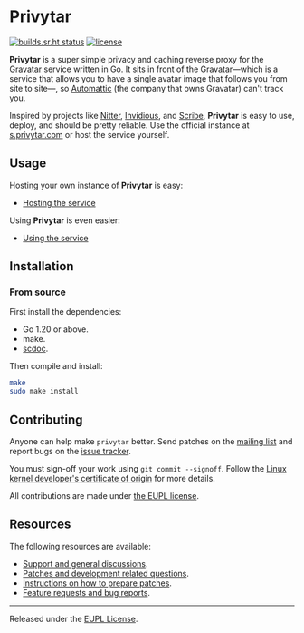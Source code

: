 # Privytar

[![builds.sr.ht status](https://builds.sr.ht/~jamesponddotco/privytar.svg)](https://builds.sr.ht/~jamesponddotco/privytar?)
[![license](https://img.shields.io/badge/license-EUPL_1.2-orange)](LICENSE.md)

**Privytar** is a super simple privacy and caching reverse proxy for the
[Gravatar](https://en.gravatar.com/) service written in Go. It sits in
front of the Gravatar—which is a service that allows you to have a
single avatar image that follows you from site to site—, so
[Automattic](https://automattic.com/) (the company that owns Gravatar)
can't track you.

Inspired by projects like [Nitter](https://github.com/zedeus/nitter),
[Invidious](https://github.com/iv-org/invidious), and
[Scribe](https://sr.ht/~edwardloveall/Scribe/), **Privytar** is easy to
use, deploy, and should be pretty reliable. Use the official instance at
[s.privytar.com](https://s.privytar.com) or host the service yourself.

## Usage

Hosting your own instance of **Privytar** is easy:

* [Hosting the service](doc/hosting.md)

Using **Privytar** is even easier:

* [Using the service](doc/using.md)

## Installation

### From source

First install the dependencies:

- Go 1.20 or above.
- make.
- [scdoc](https://git.sr.ht/~sircmpwn/scdoc).

Then compile and install:

```bash
make
sudo make install
```

## Contributing

Anyone can help make `privytar` better. Send patches on the [mailing
list](https://lists.sr.ht/~jamesponddotco/privytar-devel) and report
bugs on the [issue
tracker](https://todo.sr.ht/~jamesponddotco/privytar).

You must sign-off your work using `git commit --signoff`. Follow the
[Linux kernel developer's certificate of
origin](https://www.kernel.org/doc/html/latest/process/submitting-patches.html#sign-your-work-the-developer-s-certificate-of-origin)
for more details.

All contributions are made under [the EUPL license](LICENSE.md).

## Resources

The following resources are available:

- [Support and general discussions](https://lists.sr.ht/~jamesponddotco/privytar-discuss).
- [Patches and development related questions](https://lists.sr.ht/~jamesponddotco/privytar-devel).
- [Instructions on how to prepare patches](https://git-send-email.io/).
- [Feature requests and bug reports](https://todo.sr.ht/~jamesponddotco/privytar).

---

Released under the [EUPL License](LICENSE.md).
